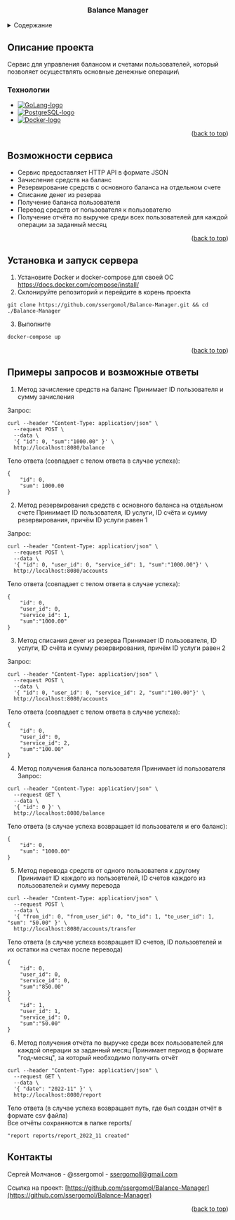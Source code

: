 <a id="readme-top"></a>

<br />
<div align="center">
  <a href="https://github.com/ssergomol/Balance-Manager">
</a>

<h3 align="center">Balance Manager</h3>
</div>





<!-- TABLE OF CONTENTS -->
<details>
  <summary>Содержание</summary>
  <ol>
    <li>
      <a href="#описание-проекта">Описание проекта</a>
      <ul>
        <li><a href="#технологии">Технологии</a></li>
      </ul>
    </li>
    <li><a href="#возможности-сервиса">Возможности сервиса</a></li>
    <li>
      <a href="#установка-и-запуск-сервера">Установка и запуск сервера</a>
    </li>
    <li><a href="#контакты">Контакты</a></li>
  </ol>
</details>

<!-- ABOUT THE PROJECT -->
<!-- ## About the project -->
## Описание проекта

Сервис для управления балансом и счетами пользователей, который позволяет осуществлять основные денежные операции\
<!-- Service for managing users' balance which allows the money operations such as crediting funds, debiting funds, transferring funds from user to user as well as  obtaining the user's balance -->

<!-- TECHNOLOGIES -->
### Технологии
<!-- ### Technologies -->

* [![GoLang-logo]][GoLang-url]
* [![PostgreSQL-logo]][PostgreSQL-url]
* [![Docker-logo]][Docker-url]

<p align="right">(<a href="#readme-top">back to top</a>)</p>

<!-- Features -->
<!-- ## Features and implementations -->
## Возможности сервиса

* Сервис предоставляет HTTP API в формате JSON
* Зачисление средств на баланс
* Резервирование средств с основного баланса на отдельном счете
* Cписание денег из резерва
* Получение баланса пользователя
* Перевод средств от пользователя к пользователю
* Получение отчёта по выручке среди всех пользователей для каждой операции за заданный месяц

<p align="right">(<a href="#readme-top">back to top</a>)</p>

<!-- ## Installation -->
## Установка и запуск сервера
1. Установите Docker и docker-compose для своей ОС https://docs.docker.com/compose/install/
2. Склонируйте репозиторий и перейдите в корень проекта
```
git clone https://github.com/ssergomol/Balance-Manager.git && cd ./Balance-Manager
```
3. Выполните
```sh
docker-compose up
```

<p align="right">(<a href="#readme-top">back to top</a>)</p>

## Примеры запросов и возможные ответы
1. Метод зачисление средств на баланс
Принимает ID пользователя и сумму зачисления

Запрос:

```
curl --header "Content-Type: application/json" \
  --request POST \
  --data \
  '{ "id": 0, "sum":"1000.00" }' \
  http://localhost:8080/balance
```

Тело ответа (совпадает с телом ответа в случае успеха):

```
{
    "id": 0,
    "sum": 1000.00
}
```

2. Метод резервирования средств с основного баланса на отдельном счете
Принимает ID пользователя, ID услуги, ID счёта и сумму резервирования, причём ID услуги равен 1

Запрос:
```
curl --header "Content-Type: application/json" \
  --request POST \
  --data \
  '{ "id": 0, "user_id": 0, "service_id": 1, "sum":"1000.00"}' \
  http://localhost:8080/accounts
```

Тело ответа (совпадает с телом ответа в случае успеха):
```
{
    "id": 0,
    "user_id": 0,
    "service_id": 1,
    "sum":"1000.00"
}
```

3. Метод списания денег из резерва
Принимает ID пользователя, ID услуги, ID счёта и сумму резервирования, причём ID услуги равен 2


Запрос:
```
curl --header "Content-Type: application/json" \
  --request POST \
  --data \
  '{ "id": 0, "user_id": 0, "service_id": 2, "sum":"100.00"}' \
  http://localhost:8080/accounts
```

Тело ответа (совпадает с телом ответа в случае успеха):
```
{
    "id": 0,
    "user_id": 0,
    "service_id": 2,
    "sum":"100.00"
}
```

4. Метод получения баланса пользователя
Принимает id пользователя
Запрос:
```
curl --header "Content-Type: application/json" \
  --request GET \
  --data \
  '{ "id": 0 }' \
  http://localhost:8080/balance
```

Тело ответа (в случае успеха возвращает id пользователя и его баланс):
```
{ 
    "id": 0,
    "sum": "1000.00"
}
```

5. Метод перевода средств от одного пользователя к другому
Принимает ID каждого из пользовтелей, ID счетов каждого из пользователей и сумму перевода

```
curl --header "Content-Type: application/json" \
  --request POST \
  --data \
  '{ "from_id": 0, "from_user_id": 0, "to_id": 1, "to_user_id": 1, "sum": "50.00" }' \
  http://localhost:8080/accounts/transfer
```

Тело ответа (в случае успеха возвращает ID счетов, ID пользовтелей и их остатки на счетах после перевода)
```
{
    "id": 0,
    "user_id": 0,
    "service_id": 0,
    "sum":"850.00"
}
{
    "id": 1,
    "user_id": 1,
    "service_id": 0,
    "sum":"50.00"
}
```

6. Метод получения отчёта по выручке среди всех пользователей для каждой операции за заданный месяц
Принимает период в формате "год-месяц", за который необходимо получить отчёт

```
curl --header "Content-Type: application/json" \
  --request GET \
  --data \
  '{ "date": "2022-11" }' \
  http://localhost:8080/report
```

Тело ответа (в случае успеха возвращает путь, где был создан отчёт в формате csv файла)\
Все отчёты сохраняются в папке reports/
```
"report reports/report_2022_11 created"
```


<!-- CONTRIBUTING -->
<!-- ## Contributing

If you have any intentions that would make this project better, fork the repo and create pull request

1. Fork the Project
2. Create your Feature Branch (`git checkout -b feature/AmazingFeature`)
3. Commit your Changes (`git commit -m 'Add some AmazingFeature'`)
4. Push to the Branch (`git push origin feature/AmazingFeature`)
5. Open a Pull Request

<p align="right">(<a href="#readme-top">back to top</a>)</p> -->



<!-- CONTACT -->
<!-- ## Contact -->
## Контакты

Сергей Молчанов - @ssergomol - ssergomoll@gmail.com

Ссылка на проект: [https://github.com/ssergomol/Balance-Manager](https://github.com/ssergomol/Balance-Manager)

<p align="right">(<a href="#readme-top">back to top</a>)</p>

[React-logo]: https://img.shields.io/badge/React-20232A?style=for-the-badge&logo=react&logoColor=61DAFB
[React-url]: https://reactjs.org/
[GoLang-url]: https://go.dev
[GoLang-logo]: https://img.shields.io/badge/GoLang-ffffff?style=for-the-badge&logo=Go&logoColor=7bccec
[product-screenshot]: images/home_page.png
[PostgreSQL-url]: https://www.postgresql.org/
[PostgreSQL-logo]: https://img.shields.io/badge/PostgreSQL-ffffff?style=for-the-badge&logo=PostgreSQL&logoColor=008bb9
[JavaScript-url]: https://javascript.com
[JavaScript-logo]: https://img.shields.io/badge/JavaScript-323330?style=for-the-badge&logo=javascript&logoColor=f0db4f
[Docker-logo]: https://img.shields.io/badge/Docker-ffffff?style=for-the-badge&logo=docker&logoColor=0db7ed
[Docker-url]: https://www.docker.com/

